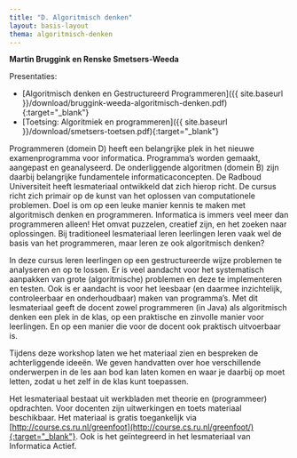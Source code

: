 ```yaml
---
title: "D. Algoritmisch denken"
layout: basis-layout
thema: algoritmisch-denken
---
```


**Martin Bruggink en Renske Smetsers-Weeda**

Presentaties:

* [Algoritmisch denken en Gestructureerd Programmeren]({{ site.baseurl }}/download/bruggink-weeda-algoritmisch-denken.pdf){:target="_blank"}
* [Toetsing: Algoritmiek en programmeren]({{ site.baseurl }}/download/smetsers-toetsen.pdf){:target="_blank"}


Programmeren (domein D) heeft een belangrijke plek in het nieuwe examenprogramma voor informatica.
Programma’s worden gemaakt, aangepast en geanalyseerd.
De onderliggende algoritmen (domein B) zijn daarbij belangrijke fundamentele informaticaconcepten.
De Radboud Universiteit heeft lesmateriaal ontwikkeld dat zich hierop richt.
De cursus richt zich primair op de kunst van het oplossen van computationele problemen.
Doel is om op een leuke manier kennis te maken met algoritmisch denken en programmeren.
Informatica is immers veel meer dan programmeren alleen!
Het omvat puzzelen, creatief zijn, en het zoeken naar oplossingen.
Bij traditioneel lesmateriaal leren leerlingen leren vaak wel de basis van het programmeren,
maar leren ze ook algoritmisch denken?

In deze cursus leren leerlingen op een gestructureerde wijze problemen te analyseren en op te lossen.
Er is veel aandacht voor het systematisch aanpakken van grote (algoritmische) problemen en deze te implementeren en testen.
Ook is er aandacht is voor het leesbaar (en daarmee inzichtelijk, controleerbaar en onderhoudbaar) maken van programma’s.
Met dit lesmateriaal geeft de docent zowel programmeren (in Java) als algoritmisch denken een plek in de klas,
op een praktische en zinvolle manier voor leerlingen.
En op een manier die voor de docent ook praktisch uitvoerbaar is.

Tijdens deze workshop laten we het materiaal zien en bespreken de achterliggende ideeën.
We geven handvatten over hoe verschillende onderwerpen in de les aan bod kan laten komen en waar je daarbij op moet letten,
zodat u het zelf in de klas kunt toepassen.

Het lesmateriaal bestaat uit werkbladen met theorie en (programmeer) opdrachten.
Voor docenten zijn uitwerkingen en toets materiaal beschikbaar.
Het materiaal is gratis toegankelijk via [http://course.cs.ru.nl/greenfoot](http://course.cs.ru.nl/greenfoot/){:target="_blank"}.
Ook is het geïntegreerd in het lesmateriaal van Informatica Actief.
